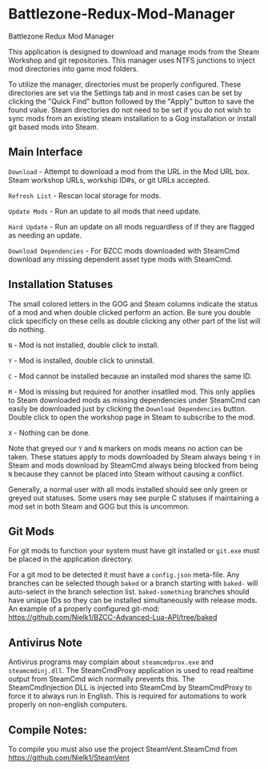 # Battlezone-Redux-Mod-Manager
Battlezone Redux Mod Manager

This application is designed to download and manage mods from the Steam Workshop and git repositories. This manager uses NTFS junctions to inject mod directories into game mod folders.

To utilize the manager, directories must be properly configured. These directories are set via the Settings tab and in most cases can be set by clicking the "Quick Find" button followed by the "Apply" button to save the found value. Steam directories do not need to be set if you do not wish to sync mods from an existing steam installation to a Gog installation or install git based mods into Steam.

## Main Interface

`Download` - Attempt to download a mod from the URL in the Mod URL box. Steam workshop URLs, workship ID#s, or git URLs accepted.

`Refresh List` - Rescan local storage for mods.

`Update Mods` - Run an update to all mods that need update.

`Hard Update` - Run an update on all mods reguardless of if they are flagged as needing an update.

`Download Dependencies` - For BZCC mods downloaded with SteamCmd download any missing dependent asset type mods with SteamCmd.

## Installation Statuses
The small colored letters in the GOG and Steam columns indicate the status of a mod and when double clicked perform an action. Be sure you double click specificly on these cells as double clicking any other part of the list will do nothing.

`N` - Mod is not installed, double click to install.

`Y` - Mod is installed, double click to uninstall.

`C` - Mod cannot be installed because an installed mod shares the same ID.

`M` - Mod is missing but required for another insatlled mod. This only applies to Steam downloaded mods as missing dependencies under SteamCmd can easily be downloaded just by clicking the `Download Dependencies` button. Double click to open the workshop page in Steam to subscribe to the mod.

`X` - Nothing can be done.

Note that greyed our `Y` and `N` markers on mods means no action can be taken. These statues apply to mods downloaded by Steam always being `Y` in Steam and mods download by SteamCmd always being blocked from being `N` because they cannot be placed into Steam without causing a conflict.

Generally, a normal user with all mods installed should see only green or greyed out statuses. Some users may see purple C statuses if maintaining a mod set in both Steam and GOG but this is uncommon.

## Git Mods
For git mods to function your system must have git installed or `git.exe` must be placed in the application directory.

For a git mod to be detected it must have a `config.json` meta-file.  Any branches can be selected though `baked` or a branch starting with `baked-` will auto-select in the branch selection list. `baked-something` branches should have unique IDs so they can be installed simultaneously with release mods.  An example of a properly configured git-mod: https://github.com/Nielk1/BZCC-Advanced-Lua-API/tree/baked

## Antivirus Note
Antivirus programs may complain about `steamcmdprox.exe` and `steamcmdinj.dll`. The SteamCmdProxy application is used to read realtime output from SteamCmd wich normally prevents this. The SteamCmdInjection DLL is injected into SteamCmd by SteamCmdProxy to force it to always run in English. This is required for automations to work properly on non-english computers.

## Compile Notes:
To compile you must also use the project SteamVent.SteamCmd from https://github.com/Nielk1/SteamVent
